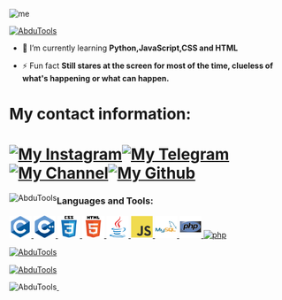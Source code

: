 ![me](https://imgur.com/bVzVeAh.jpg)

<p align="left"> <a href="https://github.com/ryo-ma/github-profile-trophy"><img src="https://github-profile-trophy.vercel.app/?username=abdutools" alt="AbduTools" /></a> </p>

- 🌱 I’m currently learning **Python,JavaScript,CSS and HTML**

- ⚡ Fun fact **Still stares at the screen for most of the time, clueless of what's happening or what can happen.**

# My contact information:
# <a href="https://Instagram.com/abdu._uyghur"><img src="https://imgur.com/NTggXs5.jpg" alt="My Instagram"/></a><a href="https://t.me/abdu_uyghur"><img src="https://imgur.com/dZk7J45.jpg" alt="My Telegram"/></a><a href="https://t.me/abdutools"><img src="https://imgur.com/DpmbuIg.jpg" alt="My Channel"/></a><a href="https://github.com/AbduTools"><img src="https://imgur.com/6fJXKEg.jpg" alt="My Github"/></a>

<p><img align="left" src="https://github-readme-stats.vercel.app/api/top-langs?username=abdutools&show_icons=true&locale=en&layout=compact" alt="AbduTools" /></p>
<h3 align="left">Languages and Tools:</h3>
<p align="left"> <a href="https://www.cprogramming.com/" target="_blank" rel="noreferrer"> <img src="https://raw.githubusercontent.com/devicons/devicon/master/icons/c/c-original.svg" alt="c" width="40" height="40"/> </a> <a href="https://www.w3schools.com/cpp/" target="_blank" rel="noreferrer"> <img src="https://raw.githubusercontent.com/devicons/devicon/master/icons/cplusplus/cplusplus-original.svg" alt="cplusplus" width="40" height="40"/> </a> <a href="https://www.w3schools.com/css/" target="_blank" rel="noreferrer"> <img src="https://raw.githubusercontent.com/devicons/devicon/master/icons/css3/css3-original-wordmark.svg" alt="css3" width="40" height="40"/> </a> <a href="https://www.w3.org/html/" target="_blank" rel="noreferrer"> <img src="https://raw.githubusercontent.com/devicons/devicon/master/icons/html5/html5-original-wordmark.svg" alt="html5" width="40" height="40"/> </a> <a href="https://www.java.com" target="_blank" rel="noreferrer"> <img src="https://raw.githubusercontent.com/devicons/devicon/master/icons/java/java-original.svg" alt="java" width="40" height="40"/> </a> <a href="https://developer.mozilla.org/en-US/docs/Web/JavaScript" target="_blank" rel="noreferrer"> <img src="https://raw.githubusercontent.com/devicons/devicon/master/icons/javascript/javascript-original.svg" alt="javascript" width="40" height="40"/> </a> <a href="https://www.mysql.com/" target="_blank" rel="noreferrer"> <img src="https://raw.githubusercontent.com/devicons/devicon/master/icons/mysql/mysql-original-wordmark.svg" alt="mysql" width="40" height="40"/> </a> <a href="https://www.php.net" target="_blank" rel="noreferrer"> <img src="https://raw.githubusercontent.com/devicons/devicon/master/icons/php/php-original.svg" alt="php" width="40" height="40"/> </a> <a href="https://www.python.org/" target="_blank" rel="noreferrer"> <img src="https://raw.githubusercontent.com/devicons/devicon/master/icons/php/python-original.svg" alt="php" width="40" height="40"/> </p>

<p align="left"> <img src="https://komarev.com/ghpvc/?username=AbduTools&label=Profile%20views&color=b80000&style=flat-square" alt="AbduTools" /> </p>
  
<p><img align="center" src="https://github-readme-streak-stats.herokuapp.com/?user=abdutools&theme=dark" alt="AbduTools" /></p>

<p>&nbsp;<img align="left" src="https://github-readme-stats.vercel.app/api?username=abdutools&show_icons=true&locale=en" alt="AbduTools" /></p>
